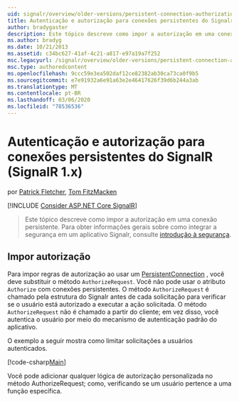 ```yaml
---
uid: signalr/overview/older-versions/persistent-connection-authorization
title: Autenticação e autorização para conexões persistentes do Signalr (Signalr 1. x) | Microsoft Docs
author: bradygaster
description: Este tópico descreve como impor a autorização em uma conexão persistente. Para obter informações gerais sobre como integrar a segurança em um aplicativo Signalr,...
ms.author: bradyg
ms.date: 10/21/2013
ms.assetid: c34bc627-41af-4c21-a817-e97a19a7f252
msc.legacyurl: /signalr/overview/older-versions/persistent-connection-authorization
msc.type: authoredcontent
ms.openlocfilehash: 9ccc59e3ea502daf12ce82382ab30ca73ca0f9b5
ms.sourcegitcommit: e7e91932a6e91a63e2e46417626f39d6b244a3ab
ms.translationtype: MT
ms.contentlocale: pt-BR
ms.lasthandoff: 03/06/2020
ms.locfileid: "78536536"
---
```

# <a name="authentication-and-authorization-for-signalr-persistent-connections-signalr-1x"></a>Autenticação e autorização para conexões persistentes do SignalR (SignalR 1.x)

por [Patrick Fletcher](https://github.com/pfletcher), [Tom FitzMacken](https://github.com/tfitzmac)

[!INCLUDE [Consider ASP.NET Core SignalR](~/includes/signalr/signalr-version-disambiguation.md)]

> Este tópico descreve como impor a autorização em uma conexão persistente. Para obter informações gerais sobre como integrar a segurança em um aplicativo Signalr, consulte [introdução à segurança](index.md).

## <a name="enforce-authorization"></a>Impor autorização

Para impor regras de autorização ao usar um [PersistentConnection](https://msdn.microsoft.com/library/microsoft.aspnet.signalr.persistentconnection(v=vs.111).aspx) , você deve substituir o método `AuthorizeRequest`. Você não pode usar o atributo `Authorize` com conexões persistentes. O método `AuthorizeRequest` é chamado pela estrutura do Signalr antes de cada solicitação para verificar se o usuário está autorizado a executar a ação solicitada. O método `AuthorizeRequest` não é chamado a partir do cliente; em vez disso, você autentica o usuário por meio do mecanismo de autenticação padrão do aplicativo.

O exemplo a seguir mostra como limitar solicitações a usuários autenticados.

[!code-csharp[Main](persistent-connection-authorization/samples/sample1.cs)]

Você pode adicionar qualquer lógica de autorização personalizada no método AuthorizeRequest; como, verificando se um usuário pertence a uma função específica.
